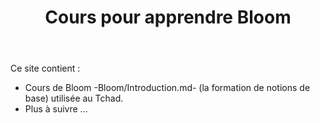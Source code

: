 ﻿---
title : Cours pour apprendre Bloom 
sidebar_position : 1
---
Ce site contient :
- Cours de  Bloom -Bloom/Introduction.md- (la formation de notions de base) utilisée au Tchad.
- Plus à suivre ...